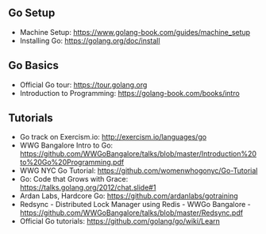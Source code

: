 ## Go Setup
* Machine Setup: https://www.golang-book.com/guides/machine_setup
* Installing Go: https://golang.org/doc/install

## Go Basics
* Official Go tour: https://tour.golang.org
* Introduction to Programming: https://golang-book.com/books/intro

## Tutorials
* Go track on Exercism.io: http://exercism.io/languages/go
* WWG Bangalore Intro to Go: 
  https://github.com/WWGoBangalore/talks/blob/master/Introduction%20to%20Go%20Programming.pdf
* WWG NYC Go Tutorial: https://github.com/womenwhogonyc/Go-Tutorial
* Go: Code that Grows with Grace: https://talks.golang.org/2012/chat.slide#1
* Ardan Labs, Hardcore Go: https://github.com/ardanlabs/gotraining
* Redsync - Distributed Lock Manager using Redis - WWGo Bangalore -
  https://github.com/WWGoBangalore/talks/blob/master/Redsync.pdf
* Official Go tutorials: https://github.com/golang/go/wiki/Learn
